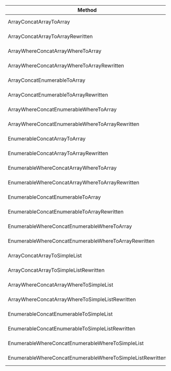 
|                                                    Method |      Mean |     Error |    StdDev |
|---------------------------------------------------------- |----------:|----------:|----------:|
|                                   ArrayConcatArrayToArray | 21.290 us | 0.1812 us | 0.1606 us |
|                          ArrayConcatArrayToArrayRewritten |  1.507 us | 0.0119 us | 0.0106 us | x12
|                         ArrayWhereConcatArrayWhereToArray | 21.057 us | 0.1157 us | 0.1082 us |
|                ArrayWhereConcatArrayWhereToArrayRewritten |  1.493 us | 0.0088 us | 0.0078 us | x12
|                              ArrayConcatEnumerableToArray | 21.269 us | 0.1710 us | 0.1600 us |
|                     ArrayConcatEnumerableToArrayRewritten |  8.936 us | 0.0607 us | 0.0568 us | x2.5
|                    ArrayWhereConcatEnumerableWhereToArray | 21.306 us | 0.1498 us | 0.1401 us |
|           ArrayWhereConcatEnumerableWhereToArrayRewritten |  8.853 us | 0.0569 us | 0.0504 us | x2.5
|                              EnumerableConcatArrayToArray | 21.289 us | 0.1574 us | 0.1472 us |
|                     EnumerableConcatArrayToArrayRewritten |  8.567 us | 0.1205 us | 0.0941 us | x2.5
|                    EnumerableWhereConcatArrayWhereToArray | 21.253 us | 0.1815 us | 0.1698 us |
|           EnumerableWhereConcatArrayWhereToArrayRewritten |  8.498 us | 0.1170 us | 0.1095 us | x2.5
|                         EnumerableConcatEnumerableToArray | 21.555 us | 0.1554 us | 0.1453 us |
|                EnumerableConcatEnumerableToArrayRewritten | 10.450 us | 0.0787 us | 0.0697 us | x2
|               EnumerableWhereConcatEnumerableWhereToArray | 21.567 us | 0.1417 us | 0.1256 us |
|      EnumerableWhereConcatEnumerableWhereToArrayRewritten | 10.492 us | 0.0842 us | 0.0787 us | x2
|                              ArrayConcatArrayToSimpleList | 20.821 us | 0.3511 us | 0.3284 us |
|                     ArrayConcatArrayToSimpleListRewritten |  2.146 us | 0.0204 us | 0.0181 us | x10
|                    ArrayWhereConcatArrayWhereToSimpleList | 20.771 us | 0.2141 us | 0.2003 us |
|           ArrayWhereConcatArrayWhereToSimpleListRewritten |  2.139 us | 0.0291 us | 0.0272 us | x10
|                    EnumerableConcatEnumerableToSimpleList | 22.213 us | 0.1149 us | 0.1075 us |
|           EnumerableConcatEnumerableToSimpleListRewritten | 11.048 us | 0.0946 us | 0.0885 us | x2
|          EnumerableWhereConcatEnumerableWhereToSimpleList | 22.271 us | 0.1605 us | 0.1501 us |
| EnumerableWhereConcatEnumerableWhereToSimpleListRewritten | 11.059 us | 0.1268 us | 0.1186 us | x2